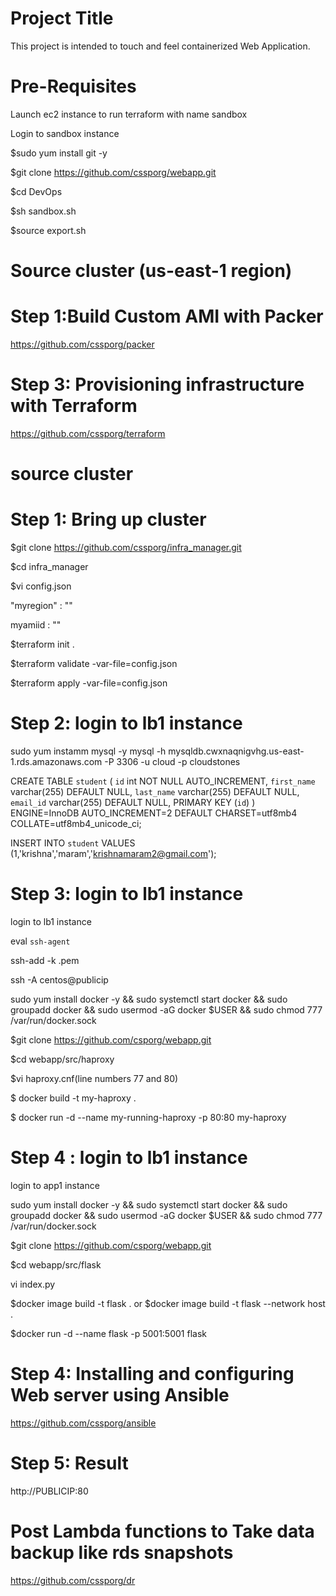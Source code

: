 # Project Title
This project is intended to touch and feel containerized Web Application. 

# Pre-Requisites

Launch ec2 instance to run terraform with name sandbox

Login to sandbox instance

$sudo yum install git -y 

$git clone https://github.com/cssporg/webapp.git

$cd DevOps

$sh sandbox.sh

$source export.sh

# Source cluster  (us-east-1 region)

# Step 1:Build Custom AMI with Packer
https://github.com/cssporg/packer



# Step 3: Provisioning infrastructure with Terraform
https://github.com/cssporg/terraform

# source cluster

# Step 1: Bring up cluster

$git clone https://github.com/cssporg/infra_manager.git

$cd infra_manager

$vi config.json

"myregion" : ""

myamiid : ""

$terraform init .

$terraform validate -var-file=config.json

$terraform apply -var-file=config.json


# Step 2:  login to lb1 instance 
sudo yum instamm mysql -y
mysql -h mysqldb.cwxnaqnigvhg.us-east-1.rds.amazonaws.com -P 3306 -u cloud -p cloudstones


CREATE TABLE `student` (
  `id` int NOT NULL AUTO_INCREMENT,
  `first_name` varchar(255) DEFAULT NULL,
  `last_name` varchar(255) DEFAULT NULL,
  `email_id` varchar(255) DEFAULT NULL,
  PRIMARY KEY (`id`)
) ENGINE=InnoDB AUTO_INCREMENT=2 DEFAULT CHARSET=utf8mb4 COLLATE=utf8mb4_unicode_ci;


INSERT INTO `student` VALUES (1,'krishna','maram','krishnamaram2@gmail.com');

# Step 3:  login to lb1 instance

login to lb1 instance 

eval `ssh-agent`

ssh-add -k .pem

ssh -A centos@publicip




sudo yum install docker -y && sudo systemctl start docker && sudo groupadd docker && sudo usermod -aG docker $USER && sudo chmod 777 /var/run/docker.sock

$git clone https://github.com/csporg/webapp.git

$cd webapp/src/haproxy

$vi haproxy.cnf(line numbers 77 and 80)

$ docker build -t my-haproxy .

$ docker run -d --name my-running-haproxy -p 80:80 my-haproxy


# Step 4 :  login to lb1 instance
login to app1 instance

sudo yum install docker -y && sudo systemctl start docker && sudo groupadd docker && sudo usermod -aG docker $USER && sudo chmod 777 /var/run/docker.sock

$git clone https://github.com/csporg/webapp.git

$cd webapp/src/flask

vi index.py

$docker image build -t flask . or $docker image build -t flask --network host .

$docker run -d --name flask -p 5001:5001 flask



# Step 4: Installing and configuring Web server using Ansible
https://github.com/cssporg/ansible

# Step 5: Result
http://PUBLICIP:80


# Post Lambda functions to Take data backup like rds snapshots

https://github.com/cssporg/dr
